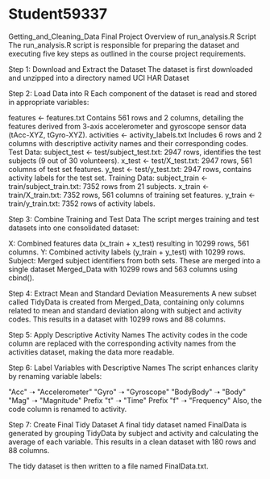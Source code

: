 # Student59337
Getting_and_Cleaning_Data Final Project 
Overview of run_analysis.R Script
The run_analysis.R script is responsible for preparing the dataset and executing five key steps as outlined in the course project requirements.

Step 1: Download and Extract the Dataset
The dataset is first downloaded and unzipped into a directory named UCI HAR Dataset

Step 2: Load Data into R
Each component of the dataset is read and stored in appropriate variables:

features <- features.txt
Contains 561 rows and 2 columns, detailing the features derived from 3-axis accelerometer and gyroscope sensor data (tAcc-XYZ, tGyro-XYZ).
activities <- activity_labels.txt
Includes 6 rows and 2 columns with descriptive activity names and their corresponding codes.
Test Data:
subject_test <- test/subject_test.txt: 2947 rows, identifies the test subjects (9 out of 30 volunteers).
x_test <- test/X_test.txt: 2947 rows, 561 columns of test set features.
y_test <- test/y_test.txt: 2947 rows, contains activity labels for the test set.
Training Data:
subject_train <- train/subject_train.txt: 7352 rows from 21 subjects.
x_train <- train/X_train.txt: 7352 rows, 561 columns of training set features.
y_train <- train/y_train.txt: 7352 rows of activity labels.

Step 3: Combine Training and Test Data
The script merges training and test datasets into one consolidated dataset:

X: Combined features data (x_train + x_test) resulting in 10299 rows, 561 columns.
Y: Combined activity labels (y_train + y_test) with 10299 rows.
Subject: Merged subject identifiers from both sets.
These are merged into a single dataset Merged_Data with 10299 rows and 563 columns using cbind().

Step 4: Extract Mean and Standard Deviation Measurements
A new subset called TidyData is created from Merged_Data, containing only columns related to mean and standard deviation along with subject and activity codes. This results in a dataset with 10299 rows and 88 columns.

Step 5: Apply Descriptive Activity Names
The activity codes in the code column are replaced with the corresponding activity names from the activities dataset, making the data more readable.

Step 6: Label Variables with Descriptive Names
The script enhances clarity by renaming variable labels:

"Acc" ➝ "Accelerometer"
"Gyro" ➝ "Gyroscope"
"BodyBody" ➝ "Body"
"Mag" ➝ "Magnitude"
Prefix "t" ➝ "Time"
Prefix "f" ➝ "Frequency"
Also, the code column is renamed to activity.

Step 7: Create Final Tidy Dataset
A final tidy dataset named FinalData is generated by grouping TidyData by subject and activity and calculating the average of each variable. This results in a clean dataset with 180 rows and 88 columns.

The tidy dataset is then written to a file named FinalData.txt.
